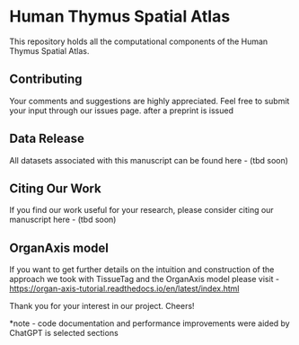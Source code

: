
# Human Thymus Spatial Atlas

This repository holds all the computational components of the Human Thymus Spatial Atlas.

## Contributing

Your comments and suggestions are highly appreciated. Feel free to submit your input through our issues page. after a preprint is issued

## Data Release

All datasets associated with this manuscript can be found here - (tbd soon) 

## Citing Our Work

If you find our work useful for your research, please consider citing our manuscript here - (tbd soon)

## OrganAxis model 

If you want to get further details on the intuition and construction of the approach we took with TissueTag and the OrganAxis model please visit - https://organ-axis-tutorial.readthedocs.io/en/latest/index.html

Thank you for your interest in our project. Cheers!

*note - code documentation and performance improvements were aided by ChatGPT is selected sections
